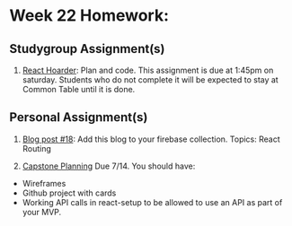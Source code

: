 # Week 22 Homework:


## Studygroup Assignment(s)
1. [React Hoarder](https://github.com/nss-nightclass-projects/react-hoarder):  Plan and code.  This assignment is due at 1:45pm on saturday.  Students who do not complete it will be expected to stay at Common Table until it is done.


## Personal Assignment(s)
1. [Blog post #18](https://github.com/nss-nightclass-projects/homework/blob/master/blog.md):  Add this blog to your firebase collection.  Topics: React Routing

2. [Capstone Planning](https://github.com/nss-nightclass-projects/capstone-central/blob/master/03_mentor-1on1s.md) Due 7/14. You should have:
* Wireframes
* Github project with cards
* Working API calls in react-setup to be allowed to use an API as part of your MVP.

